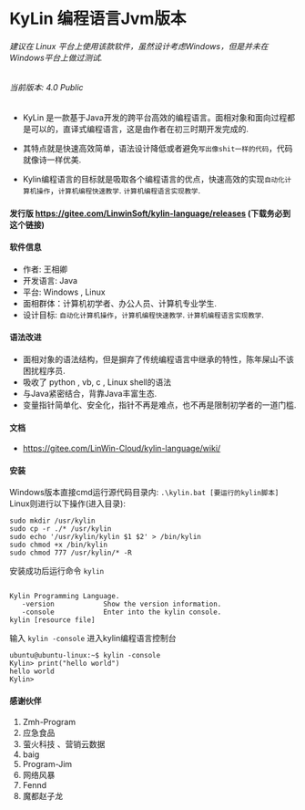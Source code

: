 # KyLin 编程语言Jvm版本
###### 建议在 Linux 平台上使用该款软件，虽然设计考虑Windows，但是并未在Windows平台上做过测试.

###### 当前版本: 4.0 Public
- KyLin 是一款基于Java开发的跨平台高效的编程语言。面相对象和面向过程都是可以的，直译式编程语言，这是由作者在初三时期开发完成的.

- 其特点就是快速高效简单，语法设计降低或者避免```写出像shit一样的代码```，代码就像诗一样优美.

- Kylin编程语言的目标就是吸取各个编程语言的优点，快速高效的实现```自动化计算机操作```，```计算机编程快速教学```. ```计算机编程语言实现教学```.

#### 发行版 https://gitee.com/LinwinSoft/kylin-language/releases (下载务必到这个链接)

#### 软件信息
- 作者: 王相卿
- 开发语言: Java
- 平台: Windows , Linux
- 面相群体：计算机初学者、办公人员、计算机专业学生.
- 设计目标: ```自动化计算机操作```，```计算机编程快速教学```. ```计算机编程语言实现教学```.

#### 语法改进
- 面相对象的语法结构，但是摒弃了传统编程语言中继承的特性，陈年屎山不该困扰程序员.
- 吸收了 python , vb, c , Linux shell的语法
- 与Java紧密结合，背靠Java丰富生态.
- 变量指针简单化、安全化，指针不再是难点，也不再是限制初学者的一道门槛.

#### 文档
- https://gitee.com/LinWin-Cloud/kylin-language/wiki/

#### 安装


Windows版本直接cmd运行源代码目录内: ```.\kylin.bat [要运行的kylin脚本]```
Linux则进行以下操作(进入目录):
```
sudo mkdir /usr/kylin
sudo cp -r ./* /usr/kylin
sudo echo '/usr/kylin/kylin $1 $2' > /bin/kylin
sudo chmod +x /bin/kylin
sudo chmod 777 /usr/kylin/* -R
```
安装成功后运行命令 ```kylin```
```

Kylin Programming Language.
   -version            Show the version information.
   -console            Enter into the kylin console.
kylin [resource file]

```
输入 ```kylin -console``` 进入kylin编程语言控制台
```
ubuntu@ubuntu-linux:~$ kylin -console
Kylin> print("hello world")
hello world
Kylin> 
```


#### 感谢伙伴
1. Zmh-Program
2. 应急食品
3. 萤火科技 、营销云数据
4. baig
5. Program-Jim
6. 网络风暴
7. Fennd
8. 魔都赵子龙